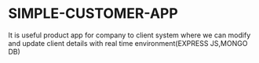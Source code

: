 # SIMPLE-CUSTOMER-APP
It is useful product app for company to client system where we can modify and update client details with real time environment(EXPRESS JS,MONGO DB)
